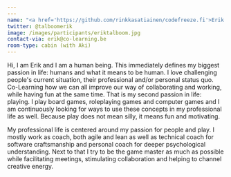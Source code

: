 ```yaml
---
---
name: "<a href='https://github.com/rinkkasatiainen/codefreeze.fi'>Erik Talboom</a>"
twitter: @talboomerik
image: /images/participants/eriktalboom.jpg
contact-via: erik@co-learning.be
room-type: cabin (with Aki)
---
```


Hi, I am Erik and I am a human being. This immediately defines my biggest passion in life: humans and what it means to be human. I love challenging people's current situation, their professional and/or personal status quo. Co-Learning how we can all improve our way of collaborating and working, while having fun at the same time. That is my second passion in life: playing. I play board games, roleplaying games and computer games and I am continuously looking for ways to use these concepts in my professional life as well. Because play does not mean silly, it means fun and motivating.

My professional life is centered around my passion for people and play. I mostly work as coach, both agile and lean as well as technical coach for software craftsmanship and personal coach for deeper psychological understanding. Next to that I try to be the game master as much as possible while facilitating meetings, stimulating collaboration and helping to channel creative energy.
